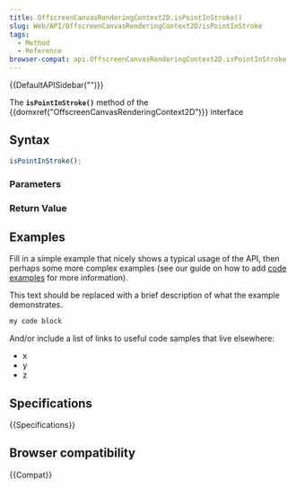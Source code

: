 ```yaml
---
title: OffscreenCanvasRenderingContext2D.isPointInStroke()
slug: Web/API/OffscreenCanvasRenderingContext2D/isPointInStroke
tags:
  - Method
  - Reference
browser-compat: api.OffscreenCanvasRenderingContext2D.isPointInStroke
---
```

{{DefaultAPISidebar("")}}

The **`isPointInStroke()`** method of the {{domxref("OffscreenCanvasRenderingContext2D")}} interface 

## Syntax

```js
isPointInStroke();
```

### Parameters



### Return Value



## Examples

Fill in a simple example that nicely shows a typical usage of the API, then perhaps some more complex examples (see our guide on how to add [code examples](/en-US/docs/MDN/Contribute/Structures/Code_examples) for more information).

This text should be replaced with a brief description of what the example demonstrates.

```js
my code block
```

And/or include a list of links to useful code samples that live elsewhere:

*   x
*   y
*   z

## Specifications

{{Specifications}}

## Browser compatibility

{{Compat}}

